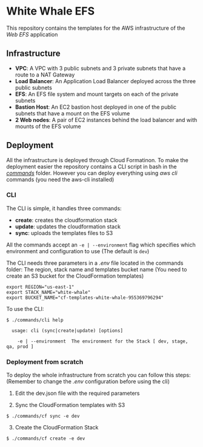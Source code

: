 # White Whale EFS

This repository contains the templates for the AWS infrastructure of the *Web EFS* application

## Infrastructure

- **VPC**: A VPC with 3 public subnets and 3 private subnets that have a route to a NAT Gateway
- **Load Balancer**: An Application Load Balancer deployed across the three public subnets
- **EFS**: An EFS file system and mount targets on each of the private subnets
- **Bastion Host**: An EC2 bastion host deployed in one of the public subnets that have a mount on the EFS volume
- **2 Web nodes**: A pair of EC2 instances behind the load balancer and with mounts of the EFS volume

## Deployment

All the infrastructure is deployed through Cloud Formatinon. To make the deployment easier the repository contains a CLI script in bash in the *[commands](commands)* folder. However you can deploy everything using *aws cli* commands (you need the aws-cli installed)

### CLI

The CLI is simple, it handles three commands:

- **create**: creates the cloudformation stack
- **update**: updates the cloudformation stack
- **sync**: uploads the templates files to S3

All the commands accept an `-e | --environment` flag which specifies which environment and configuration to use (The default is `dev`)

The CLI needs three parameters in a *.env* file located in the commands folder: The region, stack name and templates bucket name (You need to create an S3 bucket for the CloudFormation templates)

```
export REGION="us-east-1"
export STACK_NAME="white-whale"
export BUCKET_NAME="cf-templates-white-whale-955369796294"
```
To use the CLI:

```console
$ ./commands/cli help

  usage: cli (sync|create|update) [options]

    -e | --environment  The environment for the Stack [ dev, stage, qa, prod ]
```

### Deployment from scratch

To deploy the whole infrastructure from scratch you can follow this steps:\
(Remember to change the *.env* configuration before using the cli)

1. Edit the dev.json file with the required parameters

2. Sync the CloudFormation templates with S3

```console
$ ./commands/cf sync -e dev
```

3. Create the CloudFormation Stack

```console
$ ./commands/cf create -e dev
```
